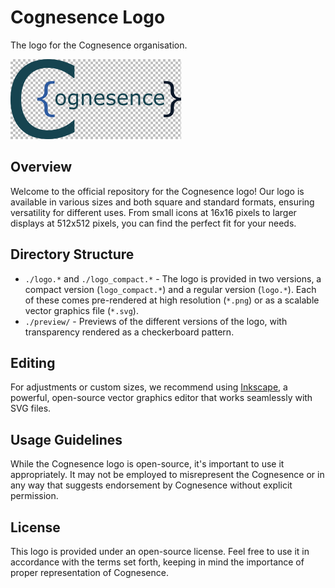 # Cognesence Logo
The logo for the Cognesence organisation.

![Logo](preview/logo.png)

## Overview

Welcome to the official repository for the Cognesence logo! Our logo is available in various sizes and both square and standard formats, ensuring versatility for different uses. From small icons at 16x16 pixels to larger displays at 512x512 pixels, you can find the perfect fit for your needs.

## Directory Structure

- `./logo.*` and `./logo_compact.*` - The logo is provided in two versions, a compact version (`logo_compact.*`) and a regular version (`logo.*`). Each of these comes pre-rendered at high resolution (`*.png`) or as a scalable vector graphics file (`*.svg`).
- `./preview/` - Previews of the different versions of the logo, with transparency rendered as a checkerboard pattern.

## Editing

For adjustments or custom sizes, we recommend using [Inkscape](https://inkscape.org/), a powerful, open-source vector graphics editor that works seamlessly with SVG files.

## Usage Guidelines

While the Cognesence logo is open-source, it's important to use it appropriately. It may not be employed to misrepresent the Cognesence or in any way that suggests endorsement by Cognesence without explicit permission.

## License

This logo is provided under an open-source license. Feel free to use it in accordance with the terms set forth, keeping in mind the importance of proper representation of Cognesence.
